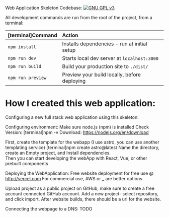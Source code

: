 Web Application Skeleton Codebase:
<a href="https://github.com/bromite/bromite/blob/master/LICENSE">
  <img src="https://www.bromite.org/license.svg" alt="GNU GPL v3" title="GNU VPL v3" />
</a> <br>

All development commands are run from the root of the project, from a terminal:

| [terminal]Command         | Action                                           |
| :------------------------ | :----------------------------------------------- |
| `npm install`             | Installs dependencies - run at initial setup     |
| `npm run dev`             | Starts local dev server at `localhost:3000`      |
| `npm run build`           | Build your production site to `./dist/`          |
| `npm run preview`         | Preview your build locally, before deploying     |



# How I created this web application:

Configuring a new full stack web application using this skeleton:

Configuring environment:
Make sure node.js (npm) is installed
Check Version: [terminal]npm -v	Download: https://nodejs.org/en/download

First, create the template for the webapp (I use astro, you can use another templating service)
[terminal]npm create astro@latest
Name the directory, create an Empty project, and Install dependencies.  
Then you can start developing the webApp with React, Vue, or other prebuilt components

Deploying the WebApplication:
Free website deployment for free use @ http://vercel.com
For commercial use, AWS or _ are better options

Upload project as a public project on GitHub, make sure to create a free account connected GitHub account.
Add a new project- select repository, and click import.
After website builds, there should be a url for the website.

Connecting the webpage to a DNS:
TODO